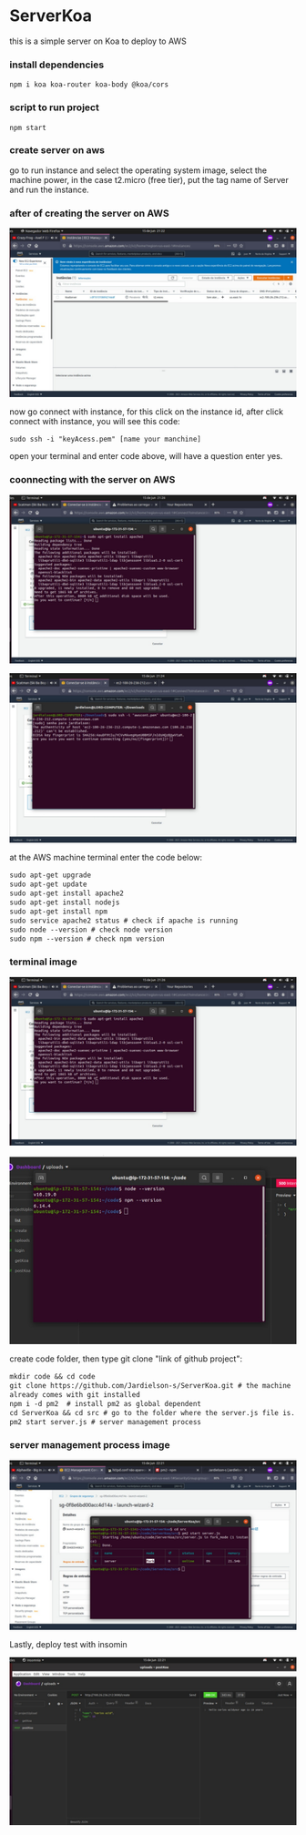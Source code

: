 # ServerKoa
this is a simple server on Koa to deploy to AWS

### install dependencies
```
npm i koa koa-router koa-body @koa/cors

```
### script to run project
```
npm start

```
### create server on aws
<p>
go to run instance and select the operating system image, select the machine power, in the case t2.micro (free tier), put the tag name of Server and run the instance.
</p>

### after of creating the server on AWS

![alt text](https://github.com/Jardielson-s/ServerKoa/blob/main/Images/image2.jpeg)

<p>
now go connect with instance, for this click on the instance id, after click connect with instance, you will see this code:</p>

  ```
  sudo ssh -i "keyAcess.pem" [name your manchine]
  ```
  
  <p>open your terminal and enter code above, will have a question enter yes.</p>
  
  ###  coonnecting with the server on AWS
  
  ![alt line](https://github.com/Jardielson-s/ServerKoa/blob/main/Images/image10.jpeg)
  
  
  ![alt line](https://github.com/Jardielson-s/ServerKoa/blob/main/Images/image4.jpeg)
  
  
  <p>at the AWS machine terminal enter the code below:</p>
  
  ```
  sudo apt-get upgrade
  sudo apt-get update
  sudo apt-get install apache2
  sudo apt-get install nodejs
  sudo apt-get install npm
  sudo service apache2 status # check if apache is running
  sudo node --version # check node version
  sudo npm --version # check npm version
  ```
  
 ### terminal image
 
 ![alt line](https://github.com/Jardielson-s/ServerKoa/blob/main/Images/image10.jpeg)
  
 ![alt line](https://github.com/Jardielson-s/ServerKoa/blob/main/Images/image8.jpeg)
 
 <p> create code folder, then type git clone "link of github project":</p>
 
 ```
 mkdir code && cd code
 git clone https://github.com/Jardielson-s/ServerKoa.git # the machine already comes with git installed
 npm i -d pm2  # install pm2 as global dependent
 cd ServerKoa && cd src # go to the folder where the server.js file is.
 pm2 start server.js # server management process
 ```
 ### server management process image
 
 ![alt line](https://github.com/Jardielson-s/ServerKoa/blob/main/Images/image7.jpeg)
 
 <p> Lastly, deploy test with insomin</p>
 
 ![alt line](https://github.com/Jardielson-s/ServerKoa/blob/main/Images/image9.jpeg)
